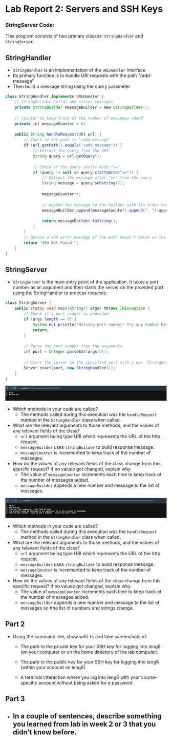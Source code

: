 # Lab Report 2: Servers and SSH Keys

### StringServer Code:
This program consists of two primary classes: `StringHandler` and `StringServer`.

## StringHandler

- `StringHandler` is an implementation of the `URLHandler` interface
- Its primary function is to handle URI requests with the path "/add-message"
- Then build a message string using the query parameter

```java
class StringHandler implements URLHandler {
    // StringBuilder builds and stores messages
    private StringBuilder messageBuilder = new StringBuilder();
    
    // counter to keep track of the number of messages added
    private int messageCounter = 0;

    public String handleRequest(URI url) {
        // Check if the path is "/add-message"
        if (url.getPath().equals("/add-message")) {
            // Extract the query from the URI
            String query = url.getQuery();
            
            // Check if the query starts with "s="
            if (query != null && query.startsWith("s=")) {
                // Extract the message after "s=" from the query
                String message = query.substring(2);
                
                messageCounter++;
                
                // Append the message to the builder with its order number
                messageBuilder.append(messageCounter).append(". ").append(message).append("\n");
                
                return messageBuilder.toString();
            }
        }
        // Return a 404 error message if the path doesn't match or the query is invalid
        return "404 Not Found!";
    }
}
```

## StringServer
- `StringServer` is the main entry point of the application. It takes a port number as an argument and then starts the server on the provided port using the StringHandler to process requests. 

```java
class StringServer {
    public static void main(String[] args) throws IOException {
        // Check if a port number is provided
        if (args.length == 0) {
            System.out.println("Missing port number! Try any number between 1024 to 49151");
            return;
        }

        // Parse the port number from the arguments
        int port = Integer.parseInt(args[0]);

        // Start the server on the specified port with a new `StringHandler` instance
        Server.start(port, new StringHandler());
    }
}
```

  
![Lab Report 2 Image 1](lab-report-2-1.png)
- Which methods in your code are called? 
    - The methods called during this execution was the `handleRequest` method in the `StringHandler` class when called.
- What are the relevant arguments to those methods, and the values of any relevant fields of the class?
    - `url` argument being type URI which represents the URL of the http request.
    - `messageBuilder` uses `stringBuilder` to build response message.
    - `messageCounter` is incremented to keep track of the number of messages.
 -  How do the values of any relevant fields of the class change from this specific request? If no values got changed, explain why.
    - The value of `messageCounter` increments each time to keep track of the number of messages added.
    - `messageBuilder` appends a new number and message to the list of messages.
  
   
  
  ![Lab Report 2 Image 2](lab-report-2-pic-2.jpg)

- Which methods in your code are called? 
    - The methods called during this execution was the `handleRequest` method in the `StringHandler` class when called.
- What are the relevant arguments to those methods, and the values of any relevant fields of the class?
    - `url` argument being type URI which represents the URL of the http request.
    - `messageBuilder` uses `stringBuilder` to build response message.
    - `messageCounter` is incremented to keep track of the number of messages.
 -  How do the values of any relevant fields of the class change from this specific request? If no values got changed, explain why.
    - The value of `messageCounter` increments each time to keep track of the number of messages added.
    - `messageBuilder` appends a new number and message to the list of messages so tthe list of numbers and strings change.
  
## Part 2 

- Using the command line, show with `ls` and take screenshots of:
    - The path to the private key for your SSH key for logging into ieng6 (on your computer or on the home directory of the lab computer)
 
  
    - The path to the public key for your SSH key for logging into ieng6 (within your account on ieng6)
 
  
    - A terminal interaction where you log into ieng6 with your course-specific account without being asked for a password.
 

## Part 3 

  
- In a couple of sentences, describe something you learned from lab in week 2 or 3 that you didn’t know before.
    -  
